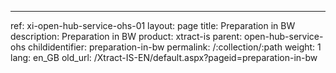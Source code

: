 ---
ref: xi-open-hub-service-ohs-01
layout: page
title: Preparation in BW
description: Preparation in BW
product: xtract-is
parent: open-hub-service-ohs
childidentifier: preparation-in-bw
permalink: /:collection/:path
weight: 1
lang: en_GB
old_url: /Xtract-IS-EN/default.aspx?pageid=preparation-in-bw
